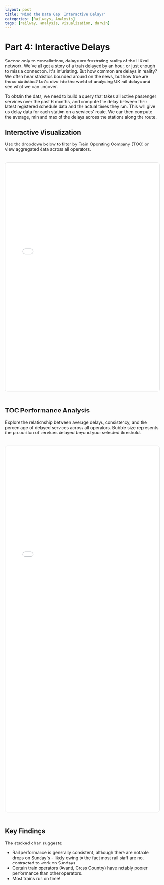 ```yaml
---
layout: post
title: "Mind the Data Gap: Interactive Delays"
categories: [Railways, Analysis]
tags: [railway, analysis, visualization, darwin]
---
```


# Part 4: Interactive Delays

Second only to cancellations, delays are frustrating reality of the UK rail network. We've all got a story of a train delayed by an hour, or just enough to miss a connection. It's infuriating. But how common are delays in reality? We often hear statistics bounded around on the news, but how true are those statistics? Let's dive into the world of analysing UK rail delays and see what we can uncover.

To obtain the data, we need to build a query that takes all active passenger services over the past 6 months, and compute the delay between their latest registered schedule data and the actual times they ran. This will give us delay data for each station on a services' route. We can then compute the average, min and max of the delays across the stations along the route.

## Interactive Visualization

Use the dropdown below to filter by Train Operating Company (TOC) or view aggregated data across all operators.

<iframe src="/assets/visualizations/delayed-services-stacked-area.html" width="100%" height="750" frameborder="0" style="border: 1px solid #ddd; border-radius: 8px; margin: 20px 0;"></iframe>

## TOC Performance Analysis

Explore the relationship between average delays, consistency, and the percentage of delayed services across all operators. Bubble size represents the proportion of services delayed beyond your selected threshold.

<iframe src="/assets/visualizations/delayed-services-bubble.html" width="100%" height="1200" frameborder="0" style="border: 1px solid #ddd; border-radius: 8px; margin: 20px 0;"></iframe>

## Key Findings

The stacked chart suggests:
- Rail performance is generally consistent, although there are notable drops on Sunday's - likely owing to the fact most rail staff are not contracted to work on Sundays.
- Certain train operators (Avanti, Cross Country) have notably poorer performance than other operators.
- Most trains run on time!
